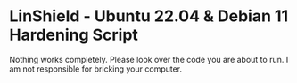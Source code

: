 # LinShield - Ubuntu 22.04 & Debian 11 Hardening Script

Nothing works completely. Please look over the code you are about to run. I am not responsible for bricking your computer.

